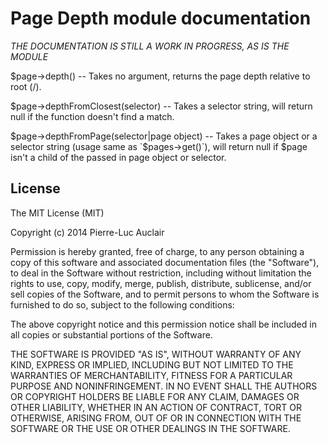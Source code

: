 # Page Depth module documentation

_THE DOCUMENTATION IS STILL A WORK IN PROGRESS, AS IS THE MODULE_

$page->depth() -- Takes no argument, returns the page depth relative to root (/).

$page->depthFromClosest(selector) -- Takes a selector string, will return null if the function doesn't find a match.

$page->depthFromPage(selector|page object) -- Takes a page object or a selector string (usage same as `$pages->get()`), will return null if $page isn't a child of the passed in page object or selector.

## License

The MIT License (MIT)

Copyright (c) 2014 Pierre-Luc Auclair

Permission is hereby granted, free of charge, to any person obtaining a copy
of this software and associated documentation files (the "Software"), to deal
in the Software without restriction, including without limitation the rights
to use, copy, modify, merge, publish, distribute, sublicense, and/or sell
copies of the Software, and to permit persons to whom the Software is
furnished to do so, subject to the following conditions:

The above copyright notice and this permission notice shall be included in
all copies or substantial portions of the Software.

THE SOFTWARE IS PROVIDED "AS IS", WITHOUT WARRANTY OF ANY KIND, EXPRESS OR
IMPLIED, INCLUDING BUT NOT LIMITED TO THE WARRANTIES OF MERCHANTABILITY,
FITNESS FOR A PARTICULAR PURPOSE AND NONINFRINGEMENT. IN NO EVENT SHALL THE
AUTHORS OR COPYRIGHT HOLDERS BE LIABLE FOR ANY CLAIM, DAMAGES OR OTHER
LIABILITY, WHETHER IN AN ACTION OF CONTRACT, TORT OR OTHERWISE, ARISING FROM,
OUT OF OR IN CONNECTION WITH THE SOFTWARE OR THE USE OR OTHER DEALINGS IN
THE SOFTWARE.